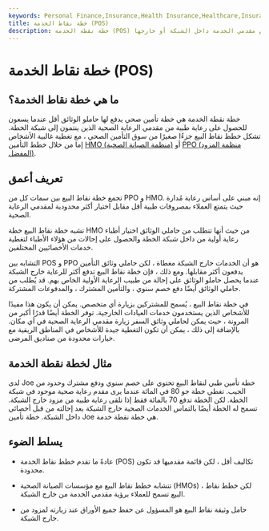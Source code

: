 ```yaml
---
keywords: Personal Finance,Insurance,Health Insurance,Healthcare,Insurancehealthmedical,Point of Service Plan
title: خطة نقاط الخدمة (POS)
description: خطة نقطة الخدمة (POS) هي خطة تأمين صحي للرعاية المُدارة توفر مزايا مختلفة لاستخدام مقدمي الخدمة داخل الشبكة أو خارجها.
---
```


# خطة نقاط الخدمة (POS)
## ما هي خطة نقاط الخدمة؟

خطة نقطة الخدمة هي خطة تأمين صحي يدفع لها حاملو الوثائق أقل عندما يسعون للحصول على رعاية طبية من مقدمي الرعاية الصحية الذين ينتمون إلى شبكة الخطة. تشكل خطط نقاط البيع جزءًا صغيرًا من سوق التأمين الصحي ، مع تغطية غالبية الأشخاص إما من خلال خطط التأمين [HMO (منظمة الصيانة الصحية)](/hmo) أو [PPO (منظمة المزود المفضل)](/ppo).

## تعريف أعمق

تجمع خطة نقاط البيع بين سمات كل من PPO و HMO. إنه مبني على أساس رعاية مُدارة حيث يتمتع العملاء بمصروفات طبية أقل مقابل اختيار أكثر محدودية لمقدمي الرعاية الصحية.

تشبه خطة نقاط البيع خطة HMO من حيث أنها تتطلب من حاملي الوثائق اختيار أطباء رعاية أولية من داخل شبكة الخطة والحصول على إحالات من هؤلاء الأطباء لتغطية خدمات الأخصائيين المختلفين.

التشابه بين POS و PPO هو أن الخدمات خارج الشبكة مغطاة ، لكن حاملي وثائق التأمين يدفعون أكثر مقابلها. ومع ذلك ، فإن خطة نقاط البيع تدفع أكثر للرعاية خارج الشبكة عندما يحصل حاملو الوثائق على إحالة من طبيب الرعاية الأولية الخاص بهم. قد يُطلب من حاملي الوثائق أيضًا دفع خصم سنوي ، والتأمين المشترك ، والمدفوعات المشتركة.

في خطة نقاط البيع ، يُسمح للمشتركين بزيارة أي متخصص. يمكن أن يكون هذا مفيدًا للأشخاص الذين يستخدمون خدمات العيادات الخارجية. توفر الخطة أيضًا قدرًا أكبر من المرونة ، حيث يمكن لحاملي وثائق السفر زيارة مقدمي الرعاية الصحية في أي مكان. بالإضافة إلى ذلك ، يمكن أن تكون التغطية جيدة للأشخاص في المناطق الريفية مع خيارات محدودة من صناديق المرضى.

## مثال لخطة نقطة الخدمة

لدى Joe خطة تأمين طبي لنقاط البيع تحتوي على خصم سنوي ودفع مشترك وحدود من الجيب. تغطي خطة جو 80 في المائة عندما يرى مقدم رعاية صحية موجود في شبكة الخطة. لكن الخطة تدفع 70 بالمائة فقط إذا تلقى رعاية طبية من مزود خارج الشبكة. تسمح له الخطة أيضًا بالتماس الخدمات الصحية خارج الشبكة بعد إحالته من قبل أخصائي داخل الشبكة. خطة تأمين Joe هي خطة نقطة خدمة.

## يسلط الضوء

- عادةً ما تقدم خطط نقاط الخدمة (POS) تكاليف أقل ، لكن قائمة مقدميها قد تكون محدودة.

- تتشابه خطط نقاط البيع مع مؤسسات الصيانة الصحية (HMOs) ، لكن خطط نقاط البيع تسمح للعملاء برؤية مقدمي الخدمة من خارج الشبكة.

- حامل وثيقة نقاط البيع هو المسؤول عن حفظ جميع الأوراق عند زيارته لمزود من خارج الشبكة.


